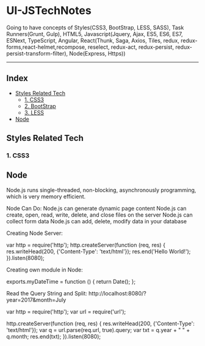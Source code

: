 # UI-JSTechNotes
Going to have concepts of Styles(CSS3, BootStrap, LESS, SASS), Task Runners(Grunt, Gulp), HTML5, Javascript(Jquery, Ajax, ES5, ES6, ES7, ESNext, TypeScript, Angular, React(Thunk, Saga, Axios, Tiles, redux, redux-forms,react-helmet,recompose, reselect, redux-act, redux-persist, redux-persist-transform-filter), Node(Express, Https))


<a id="top"></a>

---

## Index

- [Styles Related Tech](#styles-related-tech)
  - [1. CSS3](#1.-css3)
  - [2. BootStrap](#2.-bootstrap)
  - [3. LESS](#3.-less)
- [Node](#node)

## Styles Related Tech


### 1. CSS3

## Node
Node.js runs single-threaded, non-blocking, asynchronously programming, which is very memory efficient.

Node Can Do:
Node.js can generate dynamic page content
Node.js can create, open, read, write, delete, and close files on the server
Node.js can collect form data
Node.js can add, delete, modify data in your database

Creating Node Server:

var http = require('http');
http.createServer(function (req, res) {
  res.writeHead(200, {'Content-Type': 'text/html'});
  res.end('Hello World!');
}).listen(8080);

Creating own module in Node:

exports.myDateTime = function () {
  return Date();
};

Read the Query String and Split:
http://localhost:8080/?year=2017&month=July

var http = require('http');
var url = require('url');

http.createServer(function (req, res) {
  res.writeHead(200, {'Content-Type': 'text/html'});
  var q = url.parse(req.url, true).query;
  var txt = q.year + " " + q.month;
  res.end(txt);
}).listen(8080);
